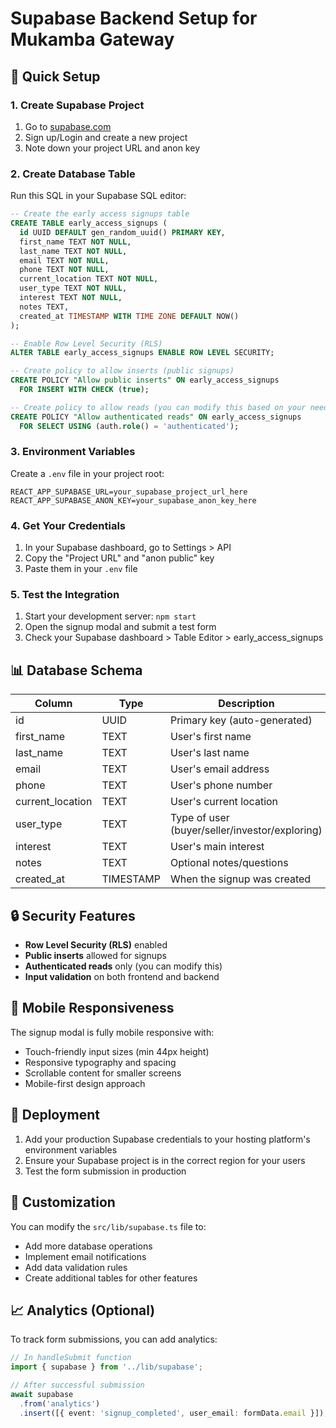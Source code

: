 # Supabase Backend Setup for Mukamba Gateway

## 🚀 Quick Setup

### 1. Create Supabase Project

1. Go to [supabase.com](https://supabase.com)
2. Sign up/Login and create a new project
3. Note down your project URL and anon key

### 2. Create Database Table

Run this SQL in your Supabase SQL editor:

```sql
-- Create the early access signups table
CREATE TABLE early_access_signups (
  id UUID DEFAULT gen_random_uuid() PRIMARY KEY,
  first_name TEXT NOT NULL,
  last_name TEXT NOT NULL,
  email TEXT NOT NULL,
  phone TEXT NOT NULL,
  current_location TEXT NOT NULL,
  user_type TEXT NOT NULL,
  interest TEXT NOT NULL,
  notes TEXT,
  created_at TIMESTAMP WITH TIME ZONE DEFAULT NOW()
);

-- Enable Row Level Security (RLS)
ALTER TABLE early_access_signups ENABLE ROW LEVEL SECURITY;

-- Create policy to allow inserts (public signups)
CREATE POLICY "Allow public inserts" ON early_access_signups
  FOR INSERT WITH CHECK (true);

-- Create policy to allow reads (you can modify this based on your needs)
CREATE POLICY "Allow authenticated reads" ON early_access_signups
  FOR SELECT USING (auth.role() = 'authenticated');
```

### 3. Environment Variables

Create a `.env` file in your project root:

```env
REACT_APP_SUPABASE_URL=your_supabase_project_url_here
REACT_APP_SUPABASE_ANON_KEY=your_supabase_anon_key_here
```

### 4. Get Your Credentials

1. In your Supabase dashboard, go to Settings > API
2. Copy the "Project URL" and "anon public" key
3. Paste them in your `.env` file

### 5. Test the Integration

1. Start your development server: `npm start`
2. Open the signup modal and submit a test form
3. Check your Supabase dashboard > Table Editor > early_access_signups

## 📊 Database Schema

| Column | Type | Description |
|--------|------|-------------|
| id | UUID | Primary key (auto-generated) |
| first_name | TEXT | User's first name |
| last_name | TEXT | User's last name |
| email | TEXT | User's email address |
| phone | TEXT | User's phone number |
| current_location | TEXT | User's current location |
| user_type | TEXT | Type of user (buyer/seller/investor/exploring) |
| interest | TEXT | User's main interest |
| notes | TEXT | Optional notes/questions |
| created_at | TIMESTAMP | When the signup was created |

## 🔒 Security Features

- **Row Level Security (RLS)** enabled
- **Public inserts** allowed for signups
- **Authenticated reads** only (you can modify this)
- **Input validation** on both frontend and backend

## 📱 Mobile Responsiveness

The signup modal is fully mobile responsive with:
- Touch-friendly input sizes (min 44px height)
- Responsive typography and spacing
- Scrollable content for smaller screens
- Mobile-first design approach

## 🚀 Deployment

1. Add your production Supabase credentials to your hosting platform's environment variables
2. Ensure your Supabase project is in the correct region for your users
3. Test the form submission in production

## 🔧 Customization

You can modify the `src/lib/supabase.ts` file to:
- Add more database operations
- Implement email notifications
- Add data validation rules
- Create additional tables for other features

## 📈 Analytics (Optional)

To track form submissions, you can add analytics:

```typescript
// In handleSubmit function
import { supabase } from '../lib/supabase';

// After successful submission
await supabase
  .from('analytics')
  .insert([{ event: 'signup_completed', user_email: formData.email }]);
```
